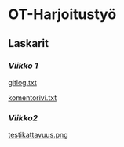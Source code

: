 # **OT-Harjoitustyö**
## Laskarit
### *Viikko 1*

[gitlog.txt](https://github.com/ainokuos/ot-harjoitustyo/blob/master/laskarit/viikko1/gitlog.txt)

[komentorivi.txt](https://github.com/ainokuos/ot-harjoitustyo/blob/master/laskarit/viikko1/komentorivi.txt)

### *Viikko2*

[testikattavuus.png](https://github.com/ainokuos/ot-harjoitustyo/blob/master/laskarit/viikko2/testikattavuus.png)





